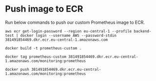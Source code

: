 # Push image to ECR
Run below commands to push our custom Prometheus image to ECR.
```
aws ecr get-login-password --region eu-central-1 --profile backend-test | docker login --username AWS --password-stdin 381491854469.dkr.ecr.eu-central-1.amazonaws.com
```

```
docker build -t prometheus-custom .
```

```
docker tag prometheus-custom 381491854469.dkr.ecr.eu-central-1.amazonaws.com/monitoring:prometheus
```

```
docker push 381491854469.dkr.ecr.eu-central-1.amazonaws.com/monitoring:prometheus
```